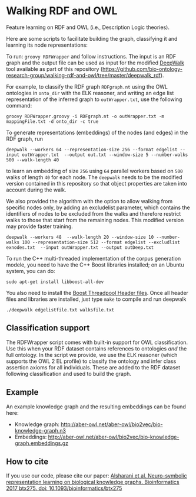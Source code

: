 # Walking RDF and OWL

Feature learning on RDF and OWL (i.e., Description Logic theories). 

Here are some scripts to facilitate building the graph, classifying it and learning its node representations:

To run: `groovy RDFWrapper` and follow instructions. The input is an RDF graph and the output file can be used as input for the modified [DeepWalk](https://github.com/phanein/deepwalk) tool available as part of this repository (https://github.com/bio-ontology-research-group/walking-rdf-and-owl/tree/master/deepwalk_rdf).

For example, to classify the RDF graph `RDFgraph.nt` using the OWL ontologies in `onto_dir` with the ELK reasoner, and writing an edge list representation of the inferred graph to `outWrapper.txt`, use the following command:
~~~~
groovy RDFWrapper.groovy -i RDFgraph.nt -o outWrapper.txt -m mappingFile.txt -d onto_dir -c true 
~~~~


To generate representations (embeddings) of the nodes (and edges) in the RDF graph, run 
~~~~
deepwalk --workers 64 --representation-size 256 --format edgelist --input outWrapper.txt  --output out.txt --window-size 5 --number-walks 500 --walk-length 40
~~~~
to learn an embedding of size `256` using `64` parallel workers based on `500` walks of length `40` for each node. The `deepwalk` needs to be the modified version contained in this repository so that object properties are taken into account during the walk.

We also provided the algorithm with the option to allow walking from specific nodes only, by adding an excludelist parameter, which contains the identifiers of nodes to be excluded from the walks and 
therefore restrict walks to those that start from the remaining nodes. This modified version may provide faster training. 

~~~~
deepwalk --workers 48  --walk-length 20 --window-size 10 --number-walks 100 --representation-size 512 --format edgelist --excludlist exnodes.txt  --input outWrapper.txt --output outDeep.txt
~~~~

To run the C++ multi-threaded implementation of the corpus generation modele, you need to have the C++ Boost libraries installed; on an Ubuntu system, you can do:
~~~
sudo apt-get install libboost-all-dev
~~~
You also need to install the [Boost Threadpool Header files](http://threadpool.sourceforge.net/). 
Once all header files and libraries are installed, just type  `make` to compile and run deepwalk
~~~~
./deepwalk edgelistfile.txt walksfile.txt
~~~~

## Classification support

The RDFWrapper script comes with built-in support for OWL classification. Use this when your RDF dataset contains references to ontologies _and_ the full ontology. In the script we provide, we use the ELK reasoner (which supports the OWL 2 EL profile) to classify the ontology and infer class assertion axioms for all individuals. These are added to the RDF dataset following classification and used to build the graph.

## Example

An example knowledge graph and the resulting embeddings can be found here:
* Knowledge graph: http://aber-owl.net/aber-owl/bio2vec/bio-knowledge-graph.n3
* Embeddings: http://aber-owl.net/aber-owl/bio2vec/bio-knowledge-graph.embeddings.gz

## How to cite

If you use our code, please cite our paper: [Alsharani et al. Neuro-symbolic representation learning on biological knowledge graphs. Bioinformatics 2017 btx275. doi: 10.1093/bioinformatics/btx275](https://academic.oup.com/bioinformatics/article/3760100/Neuro-symbolic-representation-learning-on)
